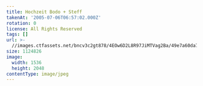 ```yaml
---
title: Hochzeit Bodo + Steff
takenAt: '2005-07-06T06:57:02.000Z'
rotation: 0
license: All Rights Reserved
tags: []
url: >-
  //images.ctfassets.net/bncv3c2gt878/4EOw6D2L8R97JiMTVag2Ba/49e7a60da73cd09266425bbf6c1aa2b0/hochzeit-bodo--steff_4560369384_o
size: 1124826
image:
  width: 1536
  height: 2048
contentType: image/jpeg
---
```


